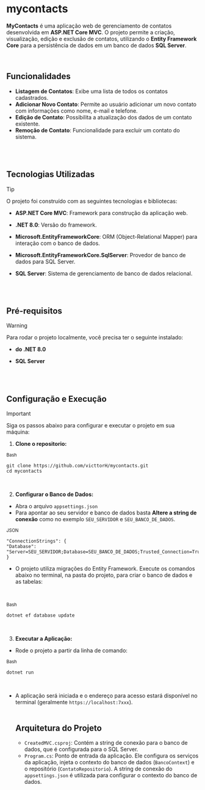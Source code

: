 # mycontacts

**MyContacts** é uma aplicação web de gerenciamento de contatos desenvolvida em **ASP.NET Core MVC**. O projeto permite a criação, visualização, edição e exclusão de contatos, utilizando o **Entity Framework Core** para a persistência de dados em um banco de dados **SQL Server**.

<br>

## Funcionalidades

- **Listagem de Contatos**: Exibe uma lista de todos os contatos cadastrados.
- **Adicionar Novo Contato**: Permite ao usuário adicionar um novo contato com informações como nome, e-mail e telefone.
- **Edição de Contato**: Possibilita a atualização dos dados de um contato existente.
- **Remoção de Contato**: Funcionalidade para excluir um contato do sistema.
<br>
<br>

## Tecnologias Utilizadas
>[!TIP]
O projeto foi construído com as seguintes tecnologias e bibliotecas:
<br>

- **ASP.NET Core MVC**: Framework para construção da aplicação web.

- **.NET 8.0**: Versão do framework.
- **Microsoft.EntityFrameworkCore**: ORM (Object-Relational Mapper) para interação com o banco de dados.

- **Microsoft.EntityFrameworkCore.SqlServer**: Provedor de banco de dados para SQL Server.

- **SQL Server**: Sistema de gerenciamento de banco de dados relacional.
<br>
<br>

## Pré-requisitos

>[!WARNING]
Para rodar o projeto localmente, você precisa ter o seguinte instalado:

- **do .NET 8.0**

- **SQL Server**
<br>
<br>

## Configuração e Execução
>[!important]
Siga os passos abaixo para configurar e executar o projeto em sua máquina:
<br>

1. **Clone o repositorio:**
    
 <sub>Bash</sub>
```
git clone https://github.com/victtorH/mycontacts.git
cd mycontacts
```
<br>

2. **Configurar o Banco de Dados:**

- Abra o arquivo `appsettings.json`
- Para apontar ao seu servidor e banco de dados basta **Altere a string de conexão** como no exemplo `SEU_SERVIDOR` e `SEU_BANCO_DE_DADOS`.
  <br>
  
 <sub>JSON</sub>
```
"ConnectionStrings": {
"Database": "Server=SEU_SERVIDOR;Database=SEU_BANCO_DE_DADOS;Trusted_Connection=True;MultipleActiveResultSets=true"
}
```
- O projeto utiliza migrações do Entity Framework. Execute os comandos abaixo no terminal, na pasta do projeto, para criar o banco de dados e as tabelas:
<br>

 <sub>Bash</sub>
```
dotnet ef database update
```
<br>

3. **Executar a Aplicação:**

- Rode o projeto a partir da linha de comando:
   <br>

<sub>Bash</sub> 
```
dotnet run
```
<br>

- A aplicação será iniciada e o endereço para acesso estará disponível no terminal (geralmente `https://localhost:7xxx`).
<br><br>

  ## Arquitetura do Projeto
  - `CreatedMVC.csproj`: Contém a string de conexão para o banco de dados, que é configurada para o SQL Server.
  - `Program.cs`: Ponto de entrada da aplicação. Ele configura os serviços da aplicação, injeta o contexto do banco de dados (`BancoContext`) e o repositório (`ContatoRepositorio`). A string de conexão do `appsettings.json` é utilizada para configurar o contexto do banco de dados.
    
